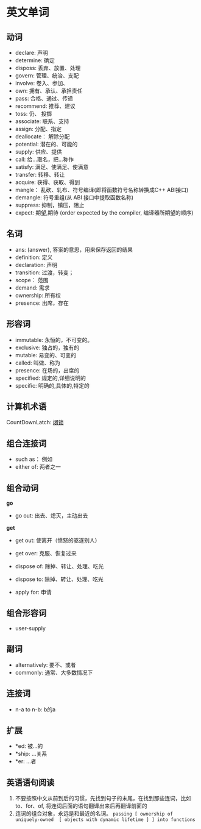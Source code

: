 # 英文单词

## 动词

* declare: 声明
* determine: 确定
* disposs: 丢弃、放置、处理
* govern: 管理、统治、支配
* involve: 卷入、参加、
* own: 拥有、承认、承担责任
* pass: 合格、通过、传递
* recommend: 推荐、建议
* toss: 仍、 投掷
* associate: 联系、支持
* assign: 分配、指定
* deallocate： 解除分配
* potential: 潜在的、可能的
* supply: 供应、提供
* call: 给...取名，把...称作 
* satisfy: 满足、使满足、使满意
* transfer: 转移、转让
* acquire: 获得、获取、得到 
* mangle： 乱砍、轧布、符号编译(即将函数符号名称转换成C++ ABI接口)
* demangle: 符号重组(从 ABI 接口中提取函数名称)
* suppress: 抑制，镇压，阻止
* expect: 期望,期待 (order expected by the compiler, 编译器所期望的顺序)


## 名词
* ans: (answer), 答案的意思，用来保存返回的结果
* definition: 定义
* declaration: 声明
* transition: 过渡，转变；
* scope： 范围
* demand: 需求
* ownership: 所有权
* presence: 出席，存在


## 形容词
* immutable: 永恒的，不可变的。
* exclusive: 独占的，独有的  
* mutable: 易变的、可变的
* called: 叫做、称为
* presence: 在场的，出席的
* specified: 规定的,详细说明的
* specific: 明确的,具体的,特定的

## 计算机术语
CountDownLatch: [闭锁](code/3rdlibs/muduo/countdownlatch.md)

## 组合连接词
* such as： 例如
* either of: 两者之一

## 组合动词

**go**

* go out: 出去、熄灭，主动出去


**get**

* get out: 使离开（愤怒的驱逐别人）
* get over: 克服、恢复过来

* dispose of: 除掉、转让、处理、吃光
* dispose to: 除掉、转让、处理、吃光

* apply for: 申请

## 组合形容词
* user-supply


## 副词
* alternatively: 要不、或者
* commonly: 通常、大多数情况下

## 连接词

* n-a to n-b: b的a
  

## 扩展

* *ed: 被...的
* *ship: ...关系
* *er: ...者

## 英语语句阅读
1. 不要按照中文从前到后的习惯，先找到句子的末尾，在找到那些连词，比如 to、for、of, 将连词后面的语句翻译出来后再翻译前面的
2. 连词的组合对象，永远是和最近的名词。
   `passing [ ownership of uniquely-owned  [ objects with dynamic lifetime ] ] into functions`